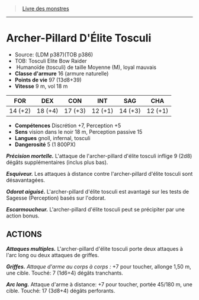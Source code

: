 ﻿> [Livre des monstres](tome_of_beasts.md)

---

# Archer-Pillard D'Élite Tosculi

- Source: (LDM p387)(TOB p386)
- TOB: Tosculi Elite Bow Raider
-  Humanoïde (tosculi) de taille Moyenne (M), loyal mauvais
- **Classe d'armure** 16 (armure naturelle)
- **Points de vie** 97 (13d8+39)
- **Vitesse** 9 m, vol 18 m

|FOR|DEX|CON|INT|SAG|CHA|
|---|---|---|---|---|---|
|14 (+2)|18 (+4)|17 (+3)|12 (+1)|14 (+3)|12 (+1)|

- **Compétences** Discrétion +7, Perception +5
- **Sens** vision dans le noir 18 m, Perception passive 15
- **Langues** gnoll, infernal, tosculi
- **Dangerosité** 5 (1 800PX)

**_Précision mortelle._** L'attaque de l'archer-pillard d'élite tosculi inflige 9 (2d8) dégâts supplémentaires (inclus plus bas).

**_Esquiveur._** Les attaques à distance contre l'archer-pillard d'élite tosculi sont désavantagées.

**_Odorat aiguisé._** L'archer-pillard d'élite tosculi est avantagé sur les tests de Sagesse (Perception) basés sur l'odorat.

**_Escarmoucheur._** L'archer-pillard d'élite tosculi peut se précipiter par une action bonus.

## ACTIONS

**_Attaques multiples._** L'archer-pillard d'élite tosculi porte deux attaques à l'arc long ou deux attaques de griffes.

**_Griffes._** _Attaque d'arme au corps à corps :_ +7 pour toucher, allonge 1,50 m, une cible. Touché: 7 (1d6+4) dégâts tranchants.

**_Arc long._** Attaque d'arme à distance: +7 pour toucher, portée 45/180 m, une cible. Touché: 17 (3d8+4) dégâts perforants.

